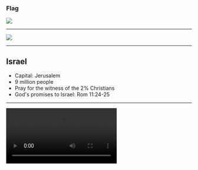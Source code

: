 ### Flag

![](https://upload.wikimedia.org/wikipedia/commons/d/d4/Flag_of_Israel.svg)

---

![](https://upload.wikimedia.org/wikipedia/commons/4/47/ISR_orthographic.svg)

---

## Israel

-   Capital: Jerusalem
-   9 million people
-	Pray for the witness of the 2% Christians
-	God's promises to Israel: Rom 11:24-25

---

![](https://f000.backblazeb2.com/file/ccw-prayer/israel.mp4)
